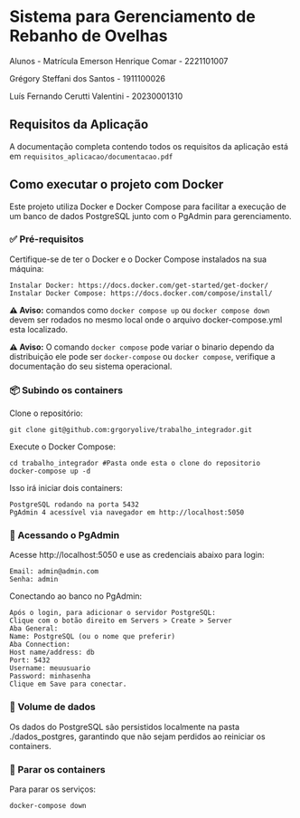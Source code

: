 # Sistema para Gerenciamento de Rebanho de Ovelhas

Alunos - Matrícula
Emerson Henrique Comar - 2221101007

Grégory Steffani dos Santos - 1911100026

Luís Fernando Cerutti Valentini - 20230001310

## Requisitos da Aplicação

A documentação completa contendo todos os requisitos da aplicação está em `requisitos_aplicacao/documentacao.pdf`

## Como executar o projeto com Docker

Este projeto utiliza Docker e Docker Compose para facilitar a execução de um banco de dados PostgreSQL junto com o PgAdmin para gerenciamento.

### ✅ Pré-requisitos

Certifique-se de ter o Docker e o Docker Compose instalados na sua máquina:

    Instalar Docker: https://docs.docker.com/get-started/get-docker/
    Instalar Docker Compose: https://docs.docker.com/compose/install/

**⚠️ Aviso:** comandos como `docker compose up` ou `docker compose down` devem ser rodados no mesmo local onde o arquivo docker-compose.yml esta localizado.

**⚠️ Aviso:** O comando `docker compose` pode variar o binario dependo da distribuição ele pode ser `docker-compose` ou `docker compose`, verifique a documentação do seu sistema operacional.

### 📦 Subindo os containers
Clone o repositório:

    git clone git@github.com:grgoryolive/trabalho_integrador.git
Execute o Docker Compose:

    cd trabalho_integrador #Pasta onde esta o clone do repositorio
    docker-compose up -d
Isso irá iniciar dois containers:

    PostgreSQL rodando na porta 5432 
    PgAdmin 4 acessível via navegador em http://localhost:5050

### 🔐 Acessando o PgAdmin
Acesse http://localhost:5050 e use as credenciais abaixo para login:

    Email: admin@admin.com
    Senha: admin

Conectando ao banco no PgAdmin:

    Após o login, para adicionar o servidor PostgreSQL: 
    Clique com o botão direito em Servers > Create > Server 
    Aba General: 
    Name: PostgreSQL (ou o nome que preferir) 
    Aba Connection: 
    Host name/address: db 
    Port: 5432 
    Username: meuusuario 
    Password: minhasenha 
    Clique em Save para conectar.

### 📁 Volume de dados
Os dados do PostgreSQL são persistidos localmente na pasta ./dados_postgres, garantindo que não sejam perdidos ao reiniciar os containers.

### 🛑 Parar os containers
Para parar os serviços:

    docker-compose down
